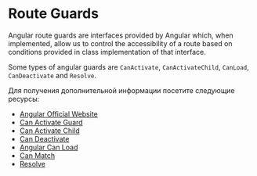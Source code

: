 # Route Guards

Angular route guards are interfaces provided by Angular which, when implemented, allow us to control the accessibility of a route based on conditions provided in class implementation of that interface.

Some types of angular guards are `CanActivate`, `CanActivateChild`, `CanLoad`, `CanDeactivate` and `Resolve`.

Для получения дополнительной информации посетите следующие ресурсы:

- [Angular Official Website](https://angular.io/api/router)
- [Can Activate Guard](https://angular.io/api/router/CanActivate)
- [Can Activate Child](https://angular.io/api/router/CanActivateChild)
- [Can Deactivate](https://angular.io/api/router/CanDeactivate)
- [Angular Can Load](https://angular.io/api/router/CanLoad)
- [Can Match](https://angular.io/api/router/CanMatch)
- [Resolve](https://angular.io/api/router/Resolve)
